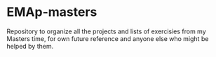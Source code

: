 # EMAp-masters

Repository to organize all the projects and lists of exercisies from my Masters time, for own future reference and anyone else who might be helped by them.
